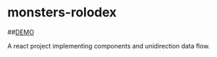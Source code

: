 # monsters-rolodex

##[DEMO](https://mannyficient.github.io/monsters-rolodex/)

A react project implementing components and unidirection data flow.
